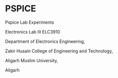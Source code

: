 # PSPICE
Pspice Lab Experiments 

Electronics Lab III ELC3910

Department of Electronics Engineering, 

Zakir Husain College of Engineering and Technology,

Aligarh Muslim University,

Aligarh
